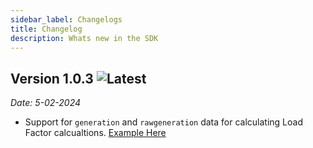 ```yaml
---
sidebar_label: Changelogs
title: Changelog
description: Whats new in the SDK
---
```



## Version 1.0.3 ![Latest](https://img.shields.io/badge/-Latest-ffcc00?style=for-the-badge)

_Date: 5-02-2024_

- Support for `generation` and `rawgeneration` data for calculating Load Factor calcualtions. [Example Here](Examples/Load%20Factors/common#calculate-load-factors-from-collected-production-data)

